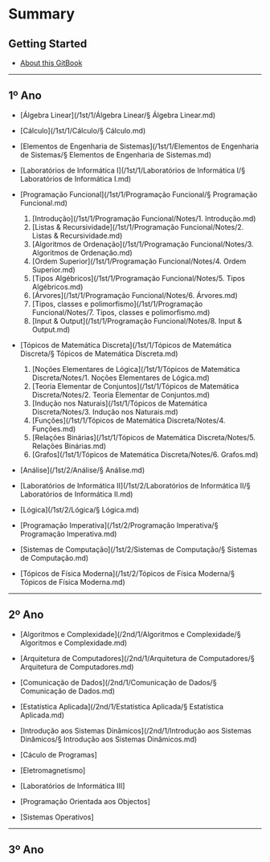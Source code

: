 # Summary

## Getting Started

* [About this GitBook](README.md)

----

## 1º Ano

* [Álgebra Linear](/1st/1/Álgebra Linear/§ Álgebra Linear.md)
* [Cálculo](/1st/1/Cálculo/§ Cálculo.md)
* [Elementos de Engenharia de Sistemas](/1st/1/Elementos de Engenharia de Sistemas/§ Elementos de Engenharia de Sistemas.md)
* [Laboratórios de Informática I](/1st/1/Laboratórios de Informática I/§ Laboratórios de Informática I.md)
* [Programação Funcional](/1st/1/Programação Funcional/§ Programação Funcional.md)
  1. [Introdução](/1st/1/Programação Funcional/Notes/1. Introdução.md)
  2. [Listas & Recursividade](/1st/1/Programação Funcional/Notes/2. Listas & Recursividade.md)
  3. [Algoritmos de Ordenação](/1st/1/Programação Funcional/Notes/3. Algoritmos de Ordenação.md)
  4. [Ordem Superior](/1st/1/Programação Funcional/Notes/4. Ordem Superior.md)
  5. [Tipos Algébricos](/1st/1/Programação Funcional/Notes/5. Tipos Algébricos.md)
  6. [Árvores](/1st/1/Programação Funcional/Notes/6. Árvores.md)
  7. [Tipos, classes e polimorfismo](/1st/1/Programação Funcional/Notes/7. Tipos, classes e polimorfismo.md)
  8. [Input & Output](/1st/1/Programação Funcional/Notes/8. Input & Output.md)
* [Tópicos de Matemática Discreta](/1st/1/Tópicos de Matemática Discreta/§ Tópicos de Matemática Discreta.md)
  1. [Noções Elementares de Lógica](/1st/1/Tópicos de Matemática Discreta/Notes/1. Noções Elementares de Lógica.md)
  2. [Teoria Elementar de Conjuntos](/1st/1/Tópicos de Matemática Discreta/Notes/2. Teoria Elementar de Conjuntos.md)
  3. [Indução nos Naturais](/1st/1/Tópicos de Matemática Discreta/Notes/3. Indução nos Naturais.md)
  4. [Funções](/1st/1/Tópicos de Matemática Discreta/Notes/4. Funções.md)
  5. [Relações Binárias](/1st/1/Tópicos de Matemática Discreta/Notes/5. Relações Binárias.md)
  6. [Grafos](/1st/1/Tópicos de Matemática Discreta/Notes/6. Grafos.md)

* [Análise](/1st/2/Análise/§ Análise.md)
* [Laboratórios de Informática II](/1st/2/Laboratórios de Informática II/§ Laboratórios de Informática II.md)
* [Lógica](/1st/2/Lógica/§ Lógica.md)
* [Programação Imperativa](/1st/2/Programação Imperativa/§ Programação Imperativa.md)
* [Sistemas de Computação](/1st/2/Sistemas de Computação/§ Sistemas de Computação.md)
* [Tópicos de Física Moderna](/1st/2/Tópicos de Física Moderna/§ Tópicos de Física Moderna.md)

----

## 2º Ano

* [Algoritmos e Complexidade](/2nd/1/Algoritmos e Complexidade/§ Algoritmos e Complexidade.md)
* [Arquitetura de Computadores](/2nd/1/Arquitetura de Computadores/§ Arquitetura de Computadores.md)
* [Comunicação de Dados](/2nd/1/Comunicação de Dados/§ Comunicação de Dados.md)
* [Estatística Aplicada](/2nd/1/Estatística Aplicada/§ Estatística Aplicada.md)
* [Introdução aos Sistemas Dinâmicos](/2nd/1/Introdução aos Sistemas Dinâmicos/§ Introdução aos Sistemas Dinâmicos.md)

* [Cáculo de Programas]
* [Eletromagnetismo]
* [Laboratórios de Informática III]
* [Programação Orientada aos Objectos]
* [Sistemas Operativos]

----

## 3º Ano
